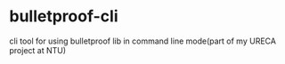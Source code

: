 # bulletproof-cli
cli tool for using bulletproof lib in command line mode(part of my URECA project at NTU)
